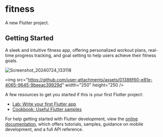 # fitness

A new Flutter project.

## Getting Started

A sleek and intuitive fitness app, offering personalized workout plans, real-time progress tracking, and goal setting to help users achieve their fitness goals.

![Screenshot_20240724_133118](https://github.com/user-attachments/assets/01386f60-e81e-4065-9645-9beeac39929d)

<img src="https://github.com/user-attachments/assets/01386f60-e81e-4065-9645-9beeac39929d" width="250" height="250 />


A few resources to get you started if this is your first Flutter project:

- [Lab: Write your first Flutter app](https://docs.flutter.dev/get-started/codelab)
- [Cookbook: Useful Flutter samples](https://docs.flutter.dev/cookbook)

For help getting started with Flutter development, view the
[online documentation](https://docs.flutter.dev/), which offers tutorials,
samples, guidance on mobile development, and a full API reference.
